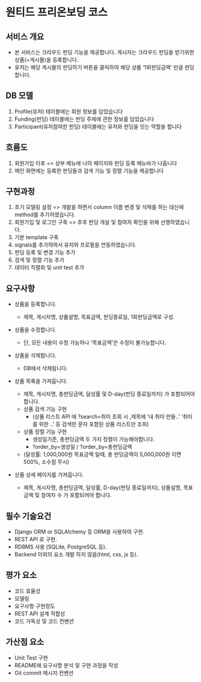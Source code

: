 # 원티드 프리온보딩 코스

## 서비스 개요
* 본 서비스는 크라우드 펀딩 기능을 제공합니다. 게시자는 크라우드 펀딩을 받기위한 상품(=게시물)을 등록합니다.
* 유저는 해당 게시물의 펀딩하기 버튼을 클릭하여 해당 상품 ‘1회펀딩금액’ 만큼 펀딩합니다.

## DB 모델
1. Profile(유저) 테이블에는 회원 정보를 담았습니다
2. Funding(펀딩) 테이블에는 펀딩 주제에 관한 정보를 담았습니다
3. Participant(유저참여한 펀딩) 테이블에는 유저와 펀딩을 잇는 역할을 합니다


## 흐름도
1. 회원가입 이후 => 상부 메뉴에 나의 페이지와 펀딩 등록 메뉴바가 나옵니다
2. 메인 화면에는 등록한 펀딩들과 검색 기능 및 정렬 기능을 제공합니다


## 구현과정
1. 초기 모델링 설정 => 개발을 하면서 column 이름 변경 및 삭제를 하는 대신에 method를 추가하였습니다.
2. 회원가입 및 로그인 구축 => 추후 펀딩 개설 및 참여자 확인을 위해 선행하였습니다.
3. 기본 template 구축
4. signals를 추가하여서 유저와 프로필을 연동하였습니다.
5. 펀딩 등록 및 변경 기능 추가
6. 검색 및 정렬 기능 추가
7. 데이터 직렬화 및 unit test 추가



## 요구사항
* 상품을 등록합니다.
  - 제목, 게시자명, 상품설명, 목표금액, 펀딩종료일, 1회펀딩금액로 구성.

* 상품을 수정합니다.
  - 단, 모든 내용이 수정 가능하나 '목표금액'은 수정이 불가능합니다.

* 상품을 삭제합니다.
  - DB에서 삭제됩니다.

* 상품 목록을 가져옵니다.
  - 제목, 게시자명, 총펀딩금액, 달성률 및 D-day(펀딩 종료일까지) 가 포함되어야 합니다.
  - 상품 검색 기능 구현
    + (상품 리스트 API 에 ?search=취미 조회 시 ,제목에 ‘내 취미 만들..’ ‘취미를 위한 ..’ 등 검색한 문자 포함된 상품 리스트만 조회)
  - 상품 정렬 기능 구현
    + 생성일기준, 총펀딩금액 두 가지 정렬이 가능해야합니다.
    + ?order_by=생성일 / ?order_by=총펀딩금액
  - (달성률: 1,000,000원 목표금액 일때, 총 펀딩금액이 5,000,000원 이면 500%, 소수점 무시)

* 상품 상세 페이지를 가져옵니다.
  - 제목, 게시자명, 총펀딩금액, 달성률, D-day(펀딩 종료일까지), 상품설명, 목표금액 및 참여자 수 가 포함되어야 합니다.

## 필수 기술요건
* Django ORM or SQLAlchemy 등 ORM을 사용하여 구현.
* REST API 로 구현.
* RDBMS 사용 (SQLite, PostgreSQL 등).
* Backend 이외의 요소 개발 하지 않음(html, css, js 등).

## 평가 요소
* 코드 효율성
* 모델링
* 요구사항 구현정도
* REST API 설계 적합성
* 코드 가독성 및 코드 컨벤션

## 가산점 요소
* Unit Test 구현
* README에 요구사항 분석 및 구현 과정을 작성
* Git commit 메시지 컨벤션
